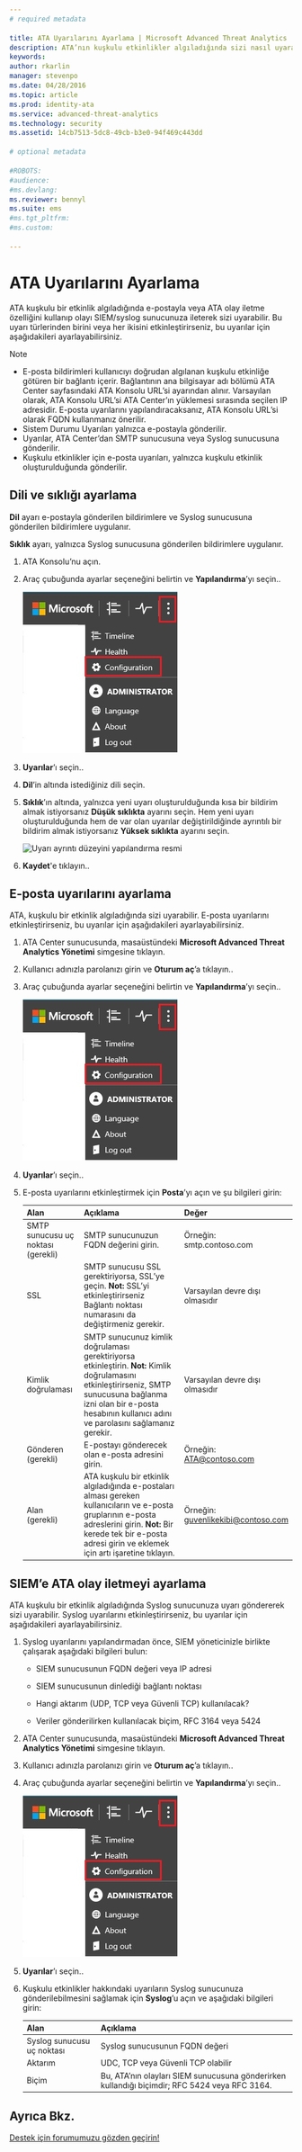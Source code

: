 ```yaml
---
# required metadata

title: ATA Uyarılarını Ayarlama | Microsoft Advanced Threat Analytics
description: ATA’nın kuşkulu etkinlikler algıladığında sizi nasıl uyaracağı (e-postayla veya ATA olay iletme yoluyla) açıklanır 
keywords:
author: rkarlin
manager: stevenpo
ms.date: 04/28/2016
ms.topic: article
ms.prod: identity-ata
ms.service: advanced-threat-analytics
ms.technology: security
ms.assetid: 14cb7513-5dc8-49cb-b3e0-94f469c443dd

# optional metadata

#ROBOTS:
#audience:
#ms.devlang:
ms.reviewer: bennyl
ms.suite: ems
#ms.tgt_pltfrm:
#ms.custom:

---
```


# ATA Uyarılarını Ayarlama
ATA kuşkulu bir etkinlik algıladığında e-postayla veya ATA olay iletme özelliğini kullanıp olayı SIEM/syslog sunucunuza ileterek sizi uyarabilir. Bu uyarı türlerinden birini veya her ikisini etkinleştirirseniz, bu uyarılar için aşağıdakileri ayarlayabilirsiniz.

> [!NOTE]
> -   E-posta bildirimleri kullanıcıyı doğrudan algılanan kuşkulu etkinliğe götüren bir bağlantı içerir. Bağlantının ana bilgisayar adı bölümü ATA Center sayfasındaki ATA Konsolu URL’si ayarından alınır. Varsayılan olarak, ATA Konsolu URL’si ATA Center’ın yüklemesi sırasında seçilen IP adresidir.  E-posta uyarılarını yapılandıracaksanız, ATA Konsolu URL’si olarak FQDN kullanmanız önerilir.
> -   Sistem Durumu Uyarıları yalnızca e-postayla gönderilir.
> -   Uyarılar, ATA Center’dan SMTP sunucusuna veya Syslog sunucusuna gönderilir.
> -   Kuşkulu etkinlikler için e-posta uyarıları, yalnızca kuşkulu etkinlik oluşturulduğunda gönderilir.

## Dili ve sıklığı ayarlama
**Dil** ayarı e-postayla gönderilen bildirimlere ve Syslog sunucusuna gönderilen bildirimlere uygulanır.

**Sıklık** ayarı, yalnızca Syslog sunucusuna gönderilen bildirimlere uygulanır.

1.  ATA Konsolu’nu açın.

2.  Araç çubuğunda ayarlar seçeneğini belirtin ve **Yapılandırma**’yı seçin..

    ![ATA yapılandırma ayarları simgesi](media/ATA-config-icon.JPG)

3.  **Uyarılar**’ı seçin..

4.  **Dil**’in altında istediğiniz dili seçin.

5.  **Sıklık**’ın altında, yalnızca yeni uyarı oluşturulduğunda kısa bir bildirim almak istiyorsanız **Düşük sıklıkta** ayarını seçin. Hem yeni uyarı oluşturulduğunda hem de var olan uyarılar değiştirildiğinde ayrıntılı bir bildirim almak istiyorsanız **Yüksek sıklıkta** ayarını seçin.

    ![Uyarı ayrıntı düzeyini yapılandırma resmi](media/ATA-alerts-verbosity-language.png)

6.  **Kaydet**'e tıklayın..

## E-posta uyarılarını ayarlama
ATA, kuşkulu bir etkinlik algıladığında sizi uyarabilir. E-posta uyarılarını etkinleştirirseniz, bu uyarılar için aşağıdakileri ayarlayabilirsiniz.

1.  ATA Center sunucusunda, masaüstündeki **Microsoft Advanced Threat Analytics Yönetimi** simgesine tıklayın.

2.  Kullanıcı adınızla parolanızı girin ve **Oturum aç**’a tıklayın..

3.  Araç çubuğunda ayarlar seçeneğini belirtin ve **Yapılandırma**’yı seçin..

    ![ATA yapılandırma ayarları simgesi](media/ATA-config-icon.JPG)

4.  **Uyarılar**’ı seçin..

5.  E-posta uyarılarını etkinleştirmek için **Posta**’yı açın ve şu bilgileri girin:

    |Alan|Açıklama|Değer|
    |---------|---------------|---------|
    |SMTP sunucusu uç noktası (gerekli)|SMTP sunucunuzun FQDN değerini girin.|Örneğin:<br />smtp.contoso.com|
    |SSL|SMTP sunucusu SSL gerektiriyorsa, SSL’ye geçin. **Not:** SSL’yi etkinleştirirseniz Bağlantı noktası numarasını da değiştirmeniz gerekir.|Varsayılan devre dışı olmasıdır|
    |Kimlik doğrulaması|SMTP sunucunuz kimlik doğrulaması gerektiriyorsa etkinleştirin. **Not:** Kimlik doğrulamasını etkinleştirirseniz, SMTP sunucusuna bağlanma izni olan bir e-posta hesabının kullanıcı adını ve parolasını sağlamanız gerekir.|Varsayılan devre dışı olmasıdır|
    |Gönderen (gerekli)|E-postayı gönderecek olan e-posta adresini girin.|Örneğin:<br />ATA@contoso.com|
    |Alan (gerekli)|ATA kuşkulu bir etkinlik algıladığında e-postaları alması gereken kullanıcıların ve e-posta gruplarının e-posta adreslerini girin. **Not:** Bir kerede tek bir e-posta adresi girin ve eklemek için artı işaretine tıklayın.|Örneğin:<br />guvenlikekibi@contoso.com|

## SIEM’e ATA olay iletmeyi ayarlama
ATA kuşkulu bir etkinlik algıladığında Syslog sunucunuza uyarı göndererek sizi uyarabilir. Syslog uyarılarını etkinleştirirseniz, bu uyarılar için aşağıdakileri ayarlayabilirsiniz.

1.  Syslog uyarılarını yapılandırmadan önce, SIEM yöneticinizle birlikte çalışarak aşağıdaki bilgileri bulun:

    -   SIEM sunucusunun FQDN değeri veya IP adresi

    -   SIEM sunucusunun dinlediği bağlantı noktası

    -   Hangi aktarım (UDP, TCP veya Güvenli TCP) kullanılacak?

    -   Veriler gönderilirken kullanılacak biçim, RFC 3164 veya 5424

2.  ATA Center sunucusunda, masaüstündeki **Microsoft Advanced Threat Analytics Yönetimi** simgesine tıklayın.

3.  Kullanıcı adınızla parolanızı girin ve **Oturum aç**’a tıklayın..

4.  Araç çubuğunda ayarlar seçeneğini belirtin ve **Yapılandırma**’yı seçin..

    ![ATA yapılandırma ayarları simgesi](media/ATA-config-icon.JPG)

5.  **Uyarılar**’ı seçin..

6.  Kuşkulu etkinlikler hakkındaki uyarıların Syslog sunucunuza gönderilebilmesini sağlamak için **Syslog**’u açın ve aşağıdaki bilgileri girin:

    |Alan|Açıklama|
    |---------|---------------|
    |Syslog sunucusu uç noktası|Syslog sunucusunun FQDN değeri|
    |Aktarım|UDC, TCP veya Güvenli TCP olabilir|
    |Biçim|Bu, ATA’nın olayları SIEM sunucusuna gönderirken kullandığı biçimdir; RFC 5424 veya RFC 3164.|

## Ayrıca Bkz.
[Destek için forumumuzu gözden geçirin!](https://social.technet.microsoft.com/Forums/security/en-US/home?forum=mata)


<!--HONumber=Apr16_HO4-->


